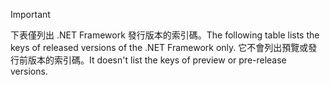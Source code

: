 
> [!IMPORTANT]
> <span data-ttu-id="1bb3b-101">下表僅列出 .NET Framework 發行版本的索引碼。</span><span class="sxs-lookup"><span data-stu-id="1bb3b-101">The following table lists the keys of released versions of the .NET Framework only.</span></span> <span data-ttu-id="1bb3b-102">它不會列出預覽或發行前版本的索引碼。</span><span class="sxs-lookup"><span data-stu-id="1bb3b-102">It doesn't list the keys of preview or pre-release versions.</span></span>
